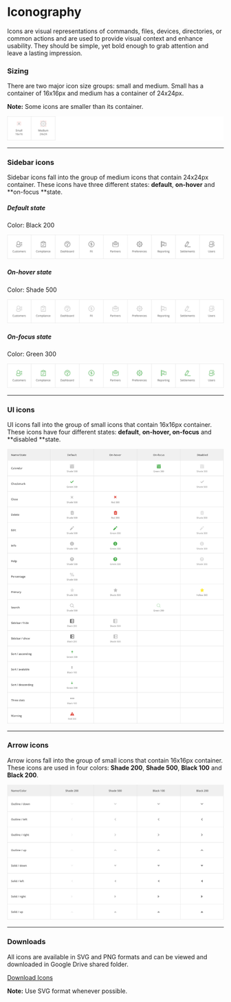 # Iconography

Icons are visual representations of commands, files, devices, directories, or common actions and are used to provide visual context and enhance usability. They should be simple, yet bold enough to grab attention and leave a lasting impression.

### Sizing

There are two major icon size groups: small and medium. Small has a container of 16x16px and medium has a container of 24x24px.

**Note:** Some icons are smaller than its container.

![](/assets/foundations/iconography-sizing-example.png)

---

### Sidebar icons

Sidebar icons fall into the group of medium icons that contain 24x24px container. These icons have three different states: **default**, **on-hover** and **on-focus **state.

##### Default state

Color: Black 200

![](/assets/foundations/iconography-sidebar-icons.png)

##### On-hover state

Color: Shade 500

![](/assets/foundations/iconography-sidebar-icons-on-hover.png)

##### On-focus state

Color: Green 300

![](/assets/foundations/iconography-sidebar-icons-on-focus.png)

---

### UI icons

UI icons fall into the group of small icons that contain 16x16px container. These icons have four different states: **default**, **on-hover, on-focus** and **disabled **state.

![](/assets/foundations/iconography-ui-icons.png)

---

### Arrow icons

Arrow icons fall into the group of small icons that contain 16x16px container. These icons are used in four colors: **Shade 200**, **Shade 500**, **Black 100** and **Black 200**.

![](/assets/foundations/iconography-arrows.png)

---

### Downloads

All icons are available in SVG and PNG formats and can be viewed and downloaded in Google Drive shared folder.

[Download Icons](#)

**Note:** Use SVG format whenever possible.

